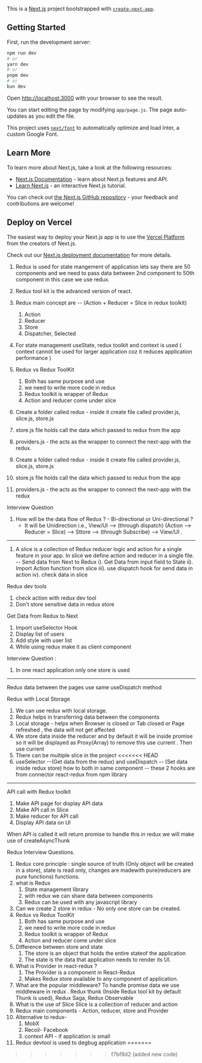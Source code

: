 This is a [Next.js](https://nextjs.org/) project bootstrapped with [`create-next-app`](https://github.com/vercel/next.js/tree/canary/packages/create-next-app).

## Getting Started

First, run the development server:

```bash
npm run dev
# or
yarn dev
# or
pnpm dev
# or
bun dev
```

Open [http://localhost:3000](http://localhost:3000) with your browser to see the result.

You can start editing the page by modifying `app/page.js`. The page auto-updates as you edit the file.

This project uses [`next/font`](https://nextjs.org/docs/basic-features/font-optimization) to automatically optimize and load Inter, a custom Google Font.

## Learn More

To learn more about Next.js, take a look at the following resources:

- [Next.js Documentation](https://nextjs.org/docs) - learn about Next.js features and API.
- [Learn Next.js](https://nextjs.org/learn) - an interactive Next.js tutorial.

You can check out [the Next.js GitHub repository](https://github.com/vercel/next.js/) - your feedback and contributions are welcome!

## Deploy on Vercel

The easiest way to deploy your Next.js app is to use the [Vercel Platform](https://vercel.com/new?utm_medium=default-template&filter=next.js&utm_source=create-next-app&utm_campaign=create-next-app-readme) from the creators of Next.js.

Check out our [Next.js deployment documentation](https://nextjs.org/docs/deployment) for more details.

1. Redux is used for state mangement of application lets say there are 50 components and we need to pass data between 2nd component to 50th component in this case we use redux.
2. Redux tool kit is the advanced version of react.
3. Redux main concept are -- (Action + Reducer = Slice in redux toolkit)
   1. Action
   2. Reducer
   3. Store
   4. Dispatcher, Selected
4. For state management useState, redux toolkit and context is used ( context cannot be used for larger application coz it reduces application performance )
5. Redux vs Redux ToolKit
   1. Both has same purpose and use
   2. we need to write more code in redux
   3. Redux toolkit is wrapper of Redux
   4. Action and reducer come under slice
6. Create a folder called redux - inside it create file called provider.js, slice.js, store.js
7. store.js file holds call the data which passed to redux from the app
8. providers.js - the acts as the wrapper to connect the next-app with the redux.

9. Create a folder called redux - inside it create file called provider.js, slice.js, store.js
10. store.js file holds call the data which passed to redux from the app
11. providers.js - the acts as the wrapper to connect the next-app with the redux

Interview Question

1. How will be the data flow of Redux ? - Bi-directional or Uni-directional ?
   - It will be Unidirection i.e., View/UI --> (through dispatch) (Action --> Reducer = Slice) --> Sttore --> (through Subscribe) --> View/UI .

---

1. A slice is a collection of Redux reducer logic and action for a single feature in your app. In slice we define action and reducer in a single file.
   -- Send data from Next to Redux
   i). Get Data from input field to State
   ii). Import Action function from slice
   iii). use dispatch hook for send data in action
   iv). check data in slice

Redux dev tools

1. check action with redux dev tool
2. Don't store sensitive data in redux store

Get Data from Redux to Next

1. Import useSelector Hook
2. Display list of users
3. Add style with user list
4. While using redux make it as client component

Interview Question :

1. In one react application only one store is used

---

Redux data between the pages
use same useDispatch method

Redux with Local Storage

1. We can use redux with local storage.
2. Redux helps in transferring data between the components
3. Local storage - helps when Browser is closed or Tab closed or Page refreshed , the data will not get affected
4. We store data inside the reducer and by default it will be inside promise so it will be displayed as Proxy(Array) to remove this use current . Then use current
5. There can be multiple slice in the project
<<<<<<< HEAD
6. useSelector --(Get data from the redux) and useDispatch -- (Set data inside redux store) how to both in same component -- these 2 hooks are from connector react-redux from npm library

---

API call with Redux toolkit

1. Make API page for display API data
2. Make API call in Slice
3. Make reducer for API call
4. Display API data on UI

When API is called it will return promise to handle this in redux we will make use of createAsyncThunk

Redux Interview Questions.

1. Redux core principle : single source of truth (Only object will be created in a store), state is read only, changes are madewith pure(reducers are pure functions) functions.
2. what is Redux
   1. State management library
   2. with redux we can share data between components
   3. Redux can be used with any javascript library
3. Can we create 2 store in redux - No only one store can be created.
4. Redux vs Redux ToolKit
   1. Both has same purpose and use
   2. we need to write more code in redux
   3. Redux toolkit is wrapper of Redux
   4. Action and reducer come under slice
5. Difference between store and state
   1. The store is an object that holds the entire stateof the application
   2. The state is the data that application needs to render its UI.
6. What is Provider in react-redux ?
   1. The Provider is a component in React-Redux
   2. Makes Redux store available to any component of application.
7. What are the popular middleware?
   To handle promise data we use middleware in redux .
   Redux thunk (Inside Redux tool kit by default Thunk is used), Redux Saga, Redux Observable
8. What is the use of Slice
   Slice is a collection of reducer and action
9. Redux main components - Action, reducer, store and Provider
10. Alternative to redux-
    1. MobX
    2. Recoil- Facebook
    3. context API - if application is small
11. Redux devtool is used to degbug application
=======
>>>>>>> f7bf8d2 (added new code)
